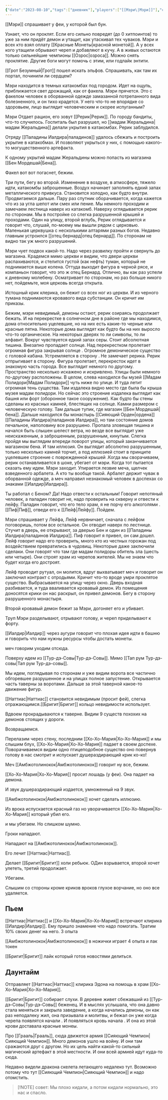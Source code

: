 ```yaml
---
{"date":"2023-08-10","tags":["дневник"],"players":["[[Мэри\|Мэри]]"],"campaign":"GG Dungeon","metadated":true,"dg-publish":true,"previous-session":"[[4 августа 2023]]","next-session":"[[26 августа 2023]]","permalink":"/10-avgusta-2023/","dgPassFrontmatter":true}
---
```



[[Мэри]] спрашивает у феи, у которой был бун.

Узнает, что он проклят. Если его сильно повредят (до 0 хитпоинтов) то уже за ним придёт демон и утащит, как утаскивал тех чуваков. Мэри и всех кто взял оплату [[Красные Монеты\|красной монетой]]. А у всех кого утащили обрывают череп и добавляют в кучу. А в живых остаются только сильнейшие чемпионы [[Озрос\|озроса]]. Можно снять проклятие. Другие боги могут помочь с этим, или годлайк энтити.

[[Грот Безумный\|Грот]] пошел искать эльфов. Спрашивать, как там их портал, починили ли сердцем?

Мэри находится в темных катакомбах под городом. Идет на ощупь, приближается свет дрожащий, как от факела. Мэри прячется. Это с факелом человек в оборванной одежде замазанной потрепанного вида болезненного, и он тихо крадется. У него что-то не впорядке со здоровьем, лицо выглядит человеческим и скорее испуганным?

Мэри Отдает рацион, его зовут [[Рерик\|Рерик]]. По городу бандиты, что-то случилось. Госпиталь был разрушел, но [[мадам Жеральдина\|мадам Жеральдина]] делали укрытия в катакомбах. Рерик заблудился.

Отряду [[Паладины Иалдира\|паладинов]] удалось сбежать и построить укрытие в катакобмах. И позволяют укрыться у них, с помощью какого-то могущественного артефакта.

К одному укрытий мадам Жеральдины можно попасть из магазина [[Бен Мордешай\|Бена]].

Факел вот вот погаснет, бежим.

Три пути, бегу во второй. Изменение в воздухе, в атмосфере, тяжело идти, катакомбы заброшенные. Воздух начинает заполнять едкий запах металлического привкуса. Становится холодно, как будто внутри. Продвигаемся дальше. Пару раз спутник оборачивается, когда кажется что из за угла шепот или смех или пение. Мы немного проходим и замечаем лестница наверх из катакомб. Наверху оглядывается рерик по сторонам. Мы в постройке со слегка разрушенной крышей и проходами. Один на улицу, второй вглубь, Рерик оглядывается и говорит что, слушай, по-моему мы вышли рядом с церковью. Маленькая церквушка с несколькими алтарями разных богов. Недавно главным устроился [[отец бернард\|отец бернард]]. По сторонам не видно так уж много разрушений.

Мэри чует подвох какой-то. Надо через развилку пройти и свернуть до магазина. Крадемся мимо церкви и видим, что двери церкви распахиваются, и стелится густой (как нефть) туман, который не поднимается выше колена. Оттуда выходит фигура в черной рясе, и компаньон говорит, что это ж отец Бернард. Отлично, вы как раз успели к дневному молебену. Осматривает по сторонам, но раз больше никого нет, пойдемьте, моя церковь всегда открыта.

Истошный крик клерика, он бежит со всех ног из церкви. И из черного тумана поднимаются кровавого вида субстанции. Он кричит им приказы.

Бежим, мэри невидимый, демоны остают, рерик озираясь продолжает бежать. И на перекрестке в солнечном дне в районе где мы находимся, дома относительно уцелевшие, но на них есть какие-то черные или красные пятна. Некоторые дома выглядят как будто бы на них выросло что-то органическое. На некоторых дверях то ли символы, то ли алфавит. Вокруг чувствуется едкий запах серы. Стоит абсолютная тишина. Внезапно пропадает солнце. Над перекрестком пролетает огромная фигура закрывая солнце . Огромное демоническое существо с головой кабана. Устремляется в сторону . Не замечает рерика. Рерик отпрыгивает в сторону. Фигура пролетает, перекресток идет в знакомую часть города. Все выглядит немного по другому. Пространство несколько искажено и искривлено. Улицы были немного по-другому расположены. В целом, слева находился бы музей [[Мадам Полидори\|Мадам Полидори]] чуть ниже по улице. И туда летит огромная тень существа. Там издалека видно место где была бы крыша музея мадам полидори. Но сейчас это строение издалека выглядит как башня или форт (оборонное такое сооружение). Как будто бы стены сделаны из красных камней, блестящих на солнце. Камни размером с человеческую голову. Там дальше тупик, где магазин [[Бен Мордешай\|бена]]. Дальше находился бы монастырь [[Сияющий Орден\|ордена]] [[Паладины Иалдира\|паладинов Иалдира]], но там состояние домов печальное, наполовину все разрушено. Пропала зловещая тишина и начался быть слышен шелест ветра, но везде все выглядит уже неискаженным, а заброшенным, разрушенным, кинутым. Слегка пройдя мы выглядим впереди поворот улицы, который заканчивается магазином бена. И там иллюзия. Он выглядит абсолютно разрушенным, только несколько камней торчит, а под иллюзией стоит в принципе уцелевшее строение с поврежденной крышей .Когда мы сворачиваем, рерик останавливается в шоке, убегает от мэри. Когда тот пытается сказать ему идем. Мэри заходит. Упирается лезвие меча, щелчек взведенного арбалета. А кто ты вообще такой. Арбалет держит чувак в оборванной одежде, а меч направил незнакомый человек в доспехах со знаками [[Иалдир\|Иалдира]].

Ты работал с Беном? Да! Надо отвести к остальным! Говорит непотяный человек, а паладин говорит не, надо проверить на скверну и отвести к лейфу. Паладин говорит, что его тело храм, я не порчу его алкоголями . [[Пиф\|Пиф]], отведи его к [[Лейф\|Лейфу]]. Пойдем.

Мэри спрашивает у Лейфа, Лейф нервничает, сначала с лейфом поговоришь, потом все остальное. Он отводит наверх по лестнице. Стучит в дверь, ее открывают, за дверью Бен и один из [[Паладины Иалдира\|паладинов Иалдира]]. Пиф говорит я привел, он сам дошел. Лейф говорит надо его проверить, много кто из честных горожан под воздействием превратились в чудовищ. Некоторые даже заключили сделаки. Они говорят что там где мадам полидоры обитель зла (шесть или четыре). Они строят храм из черепов жителей. Мы не знаем что будет когда его достроят.

Лейф проводит рутуал, он молится, вдруг выхватывает меч и говорит он заключил контракт с отродьями. Кричит что-то вроде умри проклятое существо. Выбрасывается на улицу через окно. Дверь входная разбивается, и туда вваливается кровавый демон. Из помещения доносятся крики он нас раскрыл, он привел демонов. Бегу в сторону разрушенного монастыря.

Второй кровавый демон бежит за Мэри, догоняет его и убивает.

Труп Мэри разделывают, отрывают голову, и череп приделывают к форту.

[[Иалдир\|Иалдир]] через аугури говорит что плохая идея идти в башню и говорить что нам нужны ресурсы чтобы достать монеты. 

меч говорим уходим отсюда. 

Поверху идем из [[Тур-дэ-Совы\|Тур-дэ-Совы]]. Мимо [[Тап рум Тур-дэ-совы\|Тап рум Тур-дэ-совы]].

Мы идем, поглядывая по сторонам и уже видим ворота все частично обгоревшее разрушенное и на улицах полное запустение. Открывается часть таверны за воротами. Дальше за этой таверной какое-то движение фигур. 

[[Наттиас\|Наттиас]] становится невидимым (просит фей), слегка отражающимся.[[Бригит\|Бригит]] кольцо невидимости использует.

Вдвоем прокрадываются к таверне. Видим 9 существ похохих на демонов стоящих у дороги. 

Возвращаемся. 

Перелазим через стену, последним [[Хо-Хо-Мария\|Хо-Хо-Мария]] и мы слышим блух, [[Хо-Хо-Мария\|Хо-Хо-Мария]] падает в своем доспехе. Поворачиваемся видим одно птицеподобное существо оно повернув голову в нас смотрит и испускает душераздирающий крик ко-ко!

Меч [[Амбжотолинокок\|Амбжотолинокок]] говорит ну все, бежим. 

[[Хо-Хо-Мария\|Хо-Хо-Мария]] просит лошадь (у феи). Она падает на демона. 

И звук душераздирающий издается, умноженный на 9 звук. 

[[Амбжотолинокок\|Амбжотолинокок]] хочет сделать иллюзию. 

Из врока испускается красный газ но уворачивается [[Хо-Хо-Мария\|Хо-Хо-Мария]] который убил его.

и мы убегаем. Но слишком шумно.

Гроки нападают.

Нападают на [[Амбжотолинокок\|Амбжотолинокок]]. 

Его лечит [[Наттиас\|Наттиас]]. 

Делает [[Бригит\|Бригит]] холи ребьюк. ОДин взрывается, второй хочет улететь, третий продолжает. 

Убегаем.

Слышим со стороны кроме криков вроков глухое ворчание, но оно все удаляется.

## Пьем
[[Наттиас\|Наттиас]] и [[Хо-Хо-Мария\|Хо-Хо-Мария]] встречают клирика [[Иалдир\|Иалдир]]. Ему пришло знамение что надо помогать. Тратим 10% своих денег на него. 3 опыта

[[Амбжотолинокок\|Амбжотолинокок]] в ножички играет 4 опыта и лак токен

[[Бригит\|Бригит]] лайк который готов новостями делиться. 

## Даунтайм

Отправляет [[Наттиас\|Наттиас]] клирика Эдона на помощь в храм [[Хо-Хо-Мария\|Хо-Хо-Мария]].

[[Бригит\|Бригит]] собирает слухи. В деревне живет сбежавший из [[Тур-дэ-Совы\|Тур-дэ-Совы]] беженец. И в мыслях услышала, что она давно стала меняться и закрыла заведение, а когда начались демоны, он как раз неподалеку жил, она призывала и молитвы, и бежал он уже когда черепа появлятся начали . И появляться кровь начала . И она из этой крови доставала красные монеы. 

Про [[Грааль\|Грааль]], сюда движется армия [[Сияющий Чемпион\|Сияющий Чемпион]]. Много демонов ушло на войну. И они там сражаются друг с другом. Но их цель найти какой-то сильный магический артефакт в этой местности. И они всей армией идут куда-то сюда. 

Недавно видели дракона скелета летающего недалеко тут. Возможно потому что тут [[Сияющий Чемпион\|Сияющий Чемпион]] и надо отомстить. 

> [!NOTE] совет: Мы плохо кидали, а потом кидали нормально, это нас и спасло.